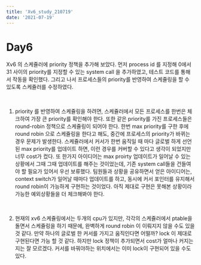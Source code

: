 ```yaml
---
title: 'Xv6_study_210719'
date: '2021-07-19'
---
```


# Day6  
Xv6 의 스케쥴러에 priority 정책을 추가해 보았다. 먼저 process id 를 지정해 0에서 31 사이의 priority를 지정할 수 있는 system call 을 추가하였고, 테스트 코드를 통해서 작동을 확인했다. 그리고 나서 프로세스들의 priority를 반영하여 스케쥴링을 할 수 있도록 스케쥴러를 수정하였다. 

<br>

1. priority 를 반영하여 스케쥴링을 하려면, 스케쥴러에서 모든 프로세스를 한번은 체크하여 가장 큰 priority를 확인해야 한다. 또한 같은 priority를 가진 프로세스들은 round-robin 정책으로 스케쥴링이 되어야 한다. 한번 max priority를 구한 후에 round robin 으로 스케쥴링을 한다고 해도, 중간에 프로세스의 priority가 바뀌는 경우 문제가 발생한다. 스케쥴러에서 커서가 한번 움직일 때 마다 글로벌 하게 선언된 max priority를 업데이트 하면, 이런 경우를 커버할 수 있다고 생각이 되었지만 너무 cost가 컸다. 또 한가지 아이디어는 max proirty 업데이트가 일어날 수 있는 상황에서 그때 그때 업데이트를 해주는 것이었는데, 기존 system call들을 건들여야 할 필요가 있어서 우선 보류했다. 팀원들과 상황을 공유하면서 얻은 아이디어는, context switch가 일어날 때마다 업데이트를 하고, 동시에 커서 포인터를 유지해서 round robin이 가능하게 구현하는 것이었다. 아직 제대로 구현은 못해본 상황이라 가능한 예외상황들을 더 체크해봐야 한다. 
<br>

2. 현재의 xv6 스케쥴링에서는 두개의 cpu가 있지만, 각각의 스케쥴러에서 ptable을 돌면서 스케쥴링을 하기 때문에, 완벽하게 round robin 이 이뤄지지 않을 수도 있을 것 같다. 만약 하나의 글로벌 한 커서를 가지고 움직인다면 어떨까? lock 이 제대로 구현된다면 가능 할 것 같다. 하지만 lock 정책이 추가되면서 cost가 얼마나 커지는 지는 잘 모르겠다. 커서를 바꿔야하는 위치에서는 이미 lock이 구현되어 있을 수도 있다. 
